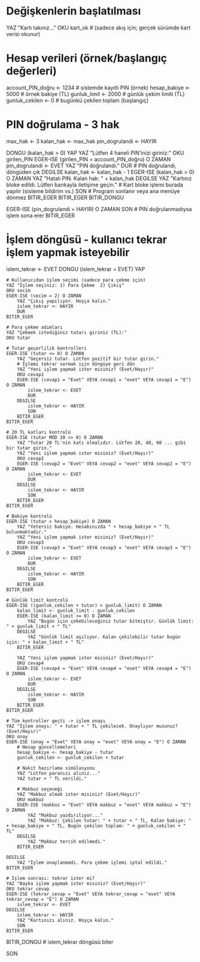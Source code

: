 # Değişkenlerin başlatılması
YAZ "Kartı takınız..."
OKU kart_ok  # (sadece akış için; gerçek sürümde kart verisi okunur)

# Hesap verileri (örnek/başlangıç değerleri)
account_PIN_doğru <- 1234          # sistemde kayıtlı PIN (örnek)
hesap_bakiye <- 5000               # örnek bakiye (TL)
gunluk_limit <- 2000               # günlük çekim limiti (TL)
gunluk_cekilen <- 0                # bugünkü çekilen toplam (başlangıç)

# PIN doğrulama - 3 hak
max_hak <- 3
kalan_hak <- max_hak
pin_dogrulandi <- HAYIR

DONGU (kalan_hak > 0) YAP
    YAZ "Lütfen 4 haneli PIN'inizi giriniz:"
    OKU girilen_PIN
    EGER-ISE (girilen_PIN = account_PIN_doğru) O ZAMAN
        pin_dogrulandi <- EVET
        YAZ "PIN doğrulandı."
        DUR  # PIN doğrulandı, döngüden çık
    DEGILSE
        kalan_hak <- kalan_hak - 1
        EGER-ISE (kalan_hak > 0) O ZAMAN
            YAZ "Hatalı PIN. Kalan hak: " + kalan_hak
        DEGILSE
            YAZ "Kartınız bloke edildi. Lütfen bankayla iletişime geçin."
            # Kart bloke işlemi burada yapılır (sisteme bildirim vs.)
            SON  # Program sonlanır veya ana menüye dönmez
        BITIR_EGER
    BITIR_EGER
BITIR_DONGU

EGER-ISE (pin_dogrulandi = HAYIR) O ZAMAN
    SON  # PIN doğrulanmadıysa işlem sona erer
BITIR_EGER

# İşlem döngüsü - kullanıcı tekrar işlem yapmak isteyebilir
islem_tekrar <- EVET
DONGU (islem_tekrar = EVET) YAP

    # Kullanıcıdan işlem seçimi (sadece para çekme için)
    YAZ "İşlem seçiniz: 1) Para Çekme  2) Çıkış"
    OKU secim
    EGER-ISE (secim = 2) O ZAMAN
        YAZ "Çıkış yapılıyor. Hoşça kalın."
        islem_tekrar <- HAYIR
        DUR
    BITIR_EGER

    # Para çekme adımları
    YAZ "Çekmek istediğiniz tutarı giriniz (TL):"
    OKU tutar

    # Tutar geçerlilik kontrolleri
    EGER-ISE (tutar <= 0) O ZAMAN
        YAZ "Geçersiz tutar. Lütfen pozitif bir tutar girin."
        # İşlemi tekrar sormak için döngüye geri dön
        YAZ "Yeni işlem yapmak ister misiniz? (Evet/Hayır)"
        OKU cevap1
        EGER-ISE (cevap1 = "Evet" VEYA cevap1 = "evet" VEYA cevap1 = "E") O ZAMAN
            islem_tekrar <- EVET
            DUR
        DEGILSE
            islem_tekrar <- HAYIR
            SON
        BITIR_EGER
    BITIR_EGER

    # 20 TL katları kontrolü
    EGER-ISE (tutar MOD 20 <> 0) O ZAMAN
        YAZ "Tutar 20 TL'nin katı olmalıdır. Lütfen 20, 40, 60 ... gibi bir tutar girin."
        YAZ "Yeni işlem yapmak ister misiniz? (Evet/Hayır)"
        OKU cevap2
        EGER-ISE (cevap2 = "Evet" VEYA cevap2 = "evet" VEYA cevap2 = "E") O ZAMAN
            islem_tekrar <- EVET
            DUR
        DEGILSE
            islem_tekrar <- HAYIR
            SON
        BITIR_EGER
    BITIR_EGER

    # Bakiye kontrolü
    EGER-ISE (tutar > hesap_bakiye) O ZAMAN
        YAZ "Yetersiz bakiye. Hesabınızda " + hesap_bakiye + " TL bulunmaktadır."
        YAZ "Yeni işlem yapmak ister misiniz? (Evet/Hayır)"
        OKU cevap3
        EGER-ISE (cevap3 = "Evet" VEYA cevap3 = "evet" VEYA cevap3 = "E") O ZAMAN
            islem_tekrar <- EVET
            DUR
        DEGILSE
            islem_tekrar <- HAYIR
            SON
        BITIR_EGER
    BITIR_EGER

    # Günlük limit kontrolü
    EGER-ISE ((gunluk_cekilen + tutar) > gunluk_limit) O ZAMAN
        kalan_limit <- gunluk_limit - gunluk_cekilen
        EGER-ISE (kalan_limit <= 0) O ZAMAN
            YAZ "Bugün için çekebileceğiniz tutar bitmiştir. Günlük limit: " + gunluk_limit + " TL"
        DEGILSE
            YAZ "Günlük limit aşılıyor. Kalan çekilebilir tutar bugün için: " + kalan_limit + " TL"
        BITIR_EGER

        YAZ "Yeni işlem yapmak ister misiniz? (Evet/Hayır)"
        OKU cevap4
        EGER-ISE (cevap4 = "Evet" VEYA cevap4 = "evet" VEYA cevap4 = "E") O ZAMAN
            islem_tekrar <- EVET
            DUR
        DEGILSE
            islem_tekrar <- HAYIR
            SON
        BITIR_EGER
    BITIR_EGER

    # Tüm kontroller geçti -> işlem onayı
    YAZ "İşlem onayı: " + tutar + " TL çekilecek. Onaylıyor musunuz? (Evet/Hayır)"
    OKU onay
    EGER-ISE (onay = "Evet" VEYA onay = "evet" VEYA onay = "E") O ZAMAN
        # Hesap güncellemeleri
        hesap_bakiye <- hesap_bakiye - tutar
        gunluk_cekilen <- gunluk_cekilen + tutar

        # Nakit hazırlama simülasyonu
        YAZ "Lütfen paranızı alınız..."
        YAZ tutar + " TL verildi."

        # Makbuz seçeneği
        YAZ "Makbuz almak ister misiniz? (Evet/Hayır)"
        OKU makbuz
        EGER-ISE (makbuz = "Evet" VEYA makbuz = "evet" VEYA makbuz = "E") O ZAMAN
            YAZ "Makbuz yazdırılıyor..."
            YAZ "Makbuz: Çekilen tutar: " + tutar + " TL, Kalan bakiye: " + hesap_bakiye + " TL, Bugün çekilen toplam: " + gunluk_cekilen + " TL"
        DEGILSE
            YAZ "Makbuz tercih edilmedi."
        BITIR_EGER

    DEGILSE
        YAZ "İşlem onaylanmadı. Para çekme işlemi iptal edildi."
    BITIR_EGER

    # İşlem sonrası: tekrar ister mi?
    YAZ "Başka işlem yapmak ister misiniz? (Evet/Hayır)"
    OKU tekrar_cevap
    EGER-ISE (tekrar_cevap = "Evet" VEYA tekrar_cevap = "evet" VEYA tekrar_cevap = "E") O ZAMAN
        islem_tekrar <- EVET
    DEGILSE
        islem_tekrar <- HAYIR
        YAZ "Kartınızı alınız. Hoşça kalın."
        SON
    BITIR_EGER

BITIR_DONGU  # islem_tekrar döngüsü biter

SON
